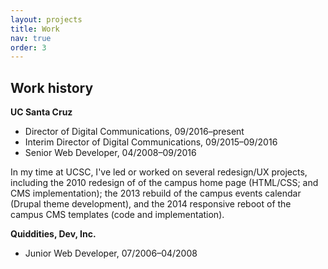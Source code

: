 ```yaml
---
layout: projects
title: Work
nav: true
order: 3
---
```


## Work history

**UC Santa Cruz**

- Director of Digital Communications, 09/2016–present
- Interim Director of Digital Communications, 09/2015–09/2016
- Senior Web Developer, 04/2008–09/2016

 In my time at UCSC, I've led or worked on several redesign/UX projects, including the 2010 redesign of of the campus home page (HTML/CSS; and CMS implementation); the 2013 rebuild of the campus events calendar (Drupal theme development), and the 2014 responsive reboot of the campus CMS templates (code and implementation).   

**Quiddities, Dev, Inc.**

- Junior Web Developer, 07/2006–04/2008
